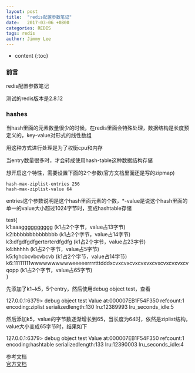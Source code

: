 ```yaml
---
layout: post
title:  "redis配置参数笔记"
date:   2017-03-06 +0800
categories: REDIS
tags: redis
author: Jimmy Lee
---
```


* content
{:toc}

### 前言
redis配置参数笔记

测试的redis版本是2.8.12

### hashes
当hash里面的元素数量很少的时候，在redis里面会特殊处理，数据结构是长度预定义的，key-value对形式的线性数组

用这种方式进行处理是为了权衡cpu和内存


当entry数量很多时，才会转成使用hash-table这种数据结构存储


想开启这个特性，需要设置下面的2个参数(官方文档里面还是写的zipmap)
```
hash-max-ziplist-entries 256  
hash-max-ziplist-value 64
```

entries这个参数说明是这个hash里面元素的个数，*-value是说这个hash里面的单一的value大小超过1024字节时，变成hashtable存储

test{  
k1:aaagggggggggg (k1占2个字节，value占13字节)  
k2:bbbbbbbbbbbbbb (k1占2个字节，value占14字节)  
k3:dfgdfgdfgerterterdfgdfg (k1占2个字节，value占23字节)  
k4:hhhhh (k1占2个字节，value占5字节)  
k5:fghcbcvbcvbcvb (k1占2个字节，value占14字节)  
k6:11111111wwwwwwwwwweeeeerrrrtttdddxcvxcvxcvxcvxvxcvxcvxcvxvxcvqopp (k1占2个字节，value占65字节)  
}  

先添加了k1~k5，5个entry，然后使用debug object test，查看

127.0.0.1:6379> debug object test
Value at:000007EB1F54F350 refcount:1 encoding:ziplist serializedlength:130 lru:12389993 lru_seconds_idle:5

然后添加k5，value的字节数逐渐增长到65，当长度为64时，依然是ziplist结构，value大小变成65字节时，结果如下

127.0.0.1:6379> debug object test
Value at:000007EB1F54F350 refcount:1 encoding:hashtable serializedlength:133 lru:12390003 lru_seconds_idle:4


参考文档  
[官方文档](https://redis.io/topics/memory-optimization#using-hashes-to-abstract-a-very-memory-efficient-plain-key-value-store-on-top-of-redis)